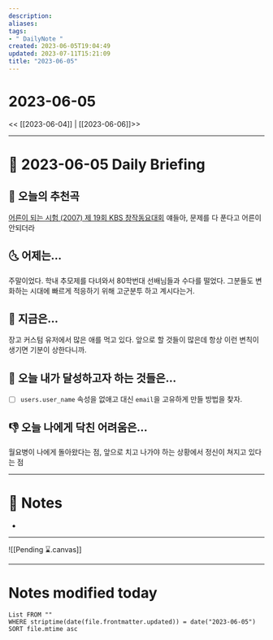 ```yaml
---
description:
aliases: 
tags:
- " DailyNote "
created: 2023-06-05T19:04:49
updated: 2023-07-11T15:21:09
title: "2023-06-05"
---
```


# 2023-06-05

<< [[2023-06-04]] | [[2023-06-06]]>>

---
# 📅 2023-06-05 Daily Briefing

## 🎵 오늘의 추천곡

[어른이 되는 시험 (2007) 제 19회 KBS 창작동요대회](https://youtu.be/aw1jtEzUYtQ) 얘들아, 문제를 다 푼다고 어른이 안되더라

## 🌜 어제는...

주말이었다. 학내 추모제를 다녀와서 80학번대 선배님들과 수다를 떨었다. 그분들도 변화하는 시대에 빠르게 적응하기 위해 고군분투 하고 계시다는거.

## 🙌 지금은...

장고 커스텀 유저에서 많은 애를 먹고 있다. 앞으로 할 것들이 많은데 항상 이런 변칙이 생기면 기분이 상한다니까.

## 🚀 오늘 내가 달성하고자 하는 것들은...

- [ ] `users.user_name` 속성을 없애고 대신 `email`을 고유하게 만들 방법을 찾자.

## 👎 오늘 나에게 닥친 어려움은...

월요병이 나에게 돌아왔다는 점, 앞으로 치고 나가야 하는 상황에서 정신이 쳐지고 있다는 점 

---

# 📝 Notes

- 

___

![[Pending ⌛.canvas]]

---
# Notes modified today

```dataview
List FROM "" 
WHERE striptime(date(file.frontmatter.updated)) = date("2023-06-05") 
SORT file.mtime asc
```
